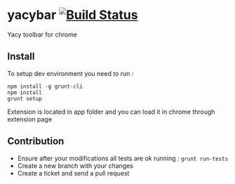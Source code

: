 # yacybar [![Build Status](https://travis-ci.org/ramSeraph/yacybar.png?branch=master)](https://travis-ci.org/ramSeraph/yacybar)

Yacy toolbar for chrome

## Install

To setup dev environment you need to run :

    npm install -g grunt-cli
    npm install
    grunt setup

Extension is located in app folder and you can load it in chrome through extension page

## Contribution

- Ensure after your modifications all tests are ok running : ```grunt run-tests```
- Create a new branch with your changes
- Create a ticket and send a pull request
